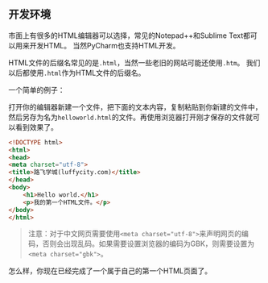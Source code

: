 ## 开发环境

市面上有很多的HTML编辑器可以选择，常见的Notepad++和Sublime Text都可以用来开发HTML。
当然PyCharm也支持HTML开发。


HTML文件的后缀名常见的是`.html`，当然一些老旧的网站可能还使用`.htm`。
我们以后都使用`.html`作为HTML文件的后缀名。

一个简单的例子：

打开你的编辑器新建一个文件，把下面的文本内容，复制粘贴到你新建的文件中，然后另存为名为`helloworld.html`的文件。再使用浏览器打开刚才保存的文件就可以看到效果了。

```html
<!DOCTYPE html>
<html>
<head>
<meta charset="utf-8">
<title>路飞学城(luffycity.com)</title>
</head>
<body>
    <h1>Hello world.</h1>
    <p>我的第一个HTML文件。</p>
</body>
</html>
```

> 注意：对于中文网页需要使用`<meta charset="utf-8">`来声明网页的编码，否则会出现乱码。如果需要设置浏览器的编码为GBK，则需要设置为`<meta charset="gbk">`。

怎么样，你现在已经完成了一个属于自己的第一个HTML页面了。